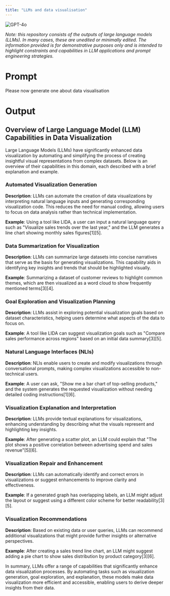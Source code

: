 ```yaml
---
title: "LLMs and data visualisation"
---
```

![GPT-4o](https://img.shields.io/badge/GPT--4o-3333FF?style=for-the-badge&logo=openai&logoColor=white)



*Note: this repository consists of the outputs of large language models (LLMs). In many cases, these are unedited or minimally edited. The information provided is for demonstrative purposes only and is intended to highlight constraints and capabilities in LLM applications and prompt engineering strategies.*


# Prompt

Please now generate one about data visualisation

# Output

## Overview of Large Language Model (LLM) Capabilities in Data Visualization

Large Language Models (LLMs) have significantly enhanced data visualization by automating and simplifying the process of creating insightful visual representations from complex datasets. Below is an overview of their capabilities in this domain, each described with a brief explanation and example.

### Automated Visualization Generation

**Description**: LLMs can automate the creation of data visualizations by interpreting natural language inputs and generating corresponding visualization code. This reduces the need for manual coding, allowing users to focus on data analysis rather than technical implementation.

**Example**: Using a tool like LIDA, a user can input a natural language query such as "Visualize sales trends over the last year," and the LLM generates a line chart showing monthly sales figures[1][5].

### Data Summarization for Visualization

**Description**: LLMs can summarize large datasets into concise narratives that serve as the basis for generating visualizations. This capability aids in identifying key insights and trends that should be highlighted visually.

**Example**: Summarizing a dataset of customer reviews to highlight common themes, which are then visualized as a word cloud to show frequently mentioned terms[3][4].

### Goal Exploration and Visualization Planning

**Description**: LLMs assist in exploring potential visualization goals based on dataset characteristics, helping users determine what aspects of the data to focus on.

**Example**: A tool like LIDA can suggest visualization goals such as "Compare sales performance across regions" based on an initial data summary[3][5].

### Natural Language Interfaces (NLIs)

**Description**: NLIs enable users to create and modify visualizations through conversational prompts, making complex visualizations accessible to non-technical users.

**Example**: A user can ask, "Show me a bar chart of top-selling products," and the system generates the requested visualization without needing detailed coding instructions[1][6].

### Visualization Explanation and Interpretation

**Description**: LLMs provide textual explanations for visualizations, enhancing understanding by describing what the visuals represent and highlighting key insights.

**Example**: After generating a scatter plot, an LLM could explain that "The plot shows a positive correlation between advertising spend and sales revenue"[5][6].

### Visualization Repair and Enhancement

**Description**: LLMs can automatically identify and correct errors in visualizations or suggest enhancements to improve clarity and effectiveness.

**Example**: If a generated graph has overlapping labels, an LLM might adjust the layout or suggest using a different color scheme for better readability[3][5].

### Visualization Recommendations

**Description**: Based on existing data or user queries, LLMs can recommend additional visualizations that might provide further insights or alternative perspectives.

**Example**: After creating a sales trend line chart, an LLM might suggest adding a pie chart to show sales distribution by product category[3][6].

In summary, LLMs offer a range of capabilities that significantly enhance data visualization processes. By automating tasks such as visualization generation, goal exploration, and explanation, these models make data visualization more efficient and accessible, enabling users to derive deeper insights from their data.

 